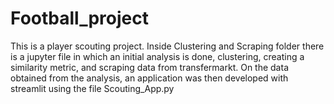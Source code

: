 # Football_project
This is a player scouting project. Inside Clustering and Scraping folder there is a jupyter file in which an initial analysis is done, clustering, creating a similarity metric, and scraping data from transfermarkt.
On the data obtained from the analysis, an application was then developed with streamlit using the file Scouting_App.py
